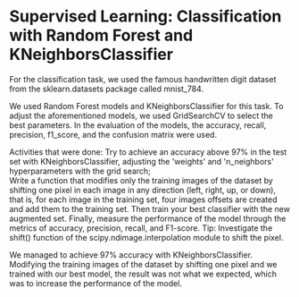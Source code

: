# Supervised Learning: Classification with Random Forest and KNeighborsClassifier

For the classification task, we used the famous handwritten digit dataset from the sklearn.datasets package called mnist_784.

We used Random Forest models and KNeighborsClassifier for this task. To adjust the aforementioned models, we used GridSearchCV to select the best parameters. In the evaluation of the models, the accuracy, recall, precision, f1_score, and the confusion matrix were used.

Activities that were done:
Try to achieve an accuracy above 97% in the test set with KNeighborsClassifier, adjusting the 'weights' and 'n_neighbors' hyperparameters with the grid search;<br>
Write a function that modifies only the training images of the dataset by shifting one pixel in each image in any direction (left, right, up, or down), that is, for each image in the training set, four images offsets are created and add them to the training set. Then train your best classifier with the new augmented set. Finally, measure the performance of the model through the metrics of accuracy, precision, recall, and F1-score. Tip: Investigate the shift() function of the scipy.ndimage.interpolation module to shift the pixel.

We managed to achieve 97% accuracy with KNeighborsClassifier.<br>
Modifying the training images of the dataset by shifting one pixel and we trained with our best model, the result was not what we expected, which was to increase the performance of the model.
